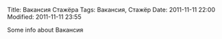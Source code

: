 Title:  Вакансия Стажёра
Tags:   Вакансия, Стажёр
Date:   2011-11-11 22:00
Modified:   2011-11-11 23:55

Some info about Вакансия 